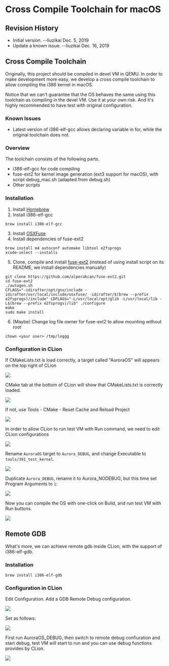 # Cross Compile Toolchain for macOS

## Revision History
* Initial version.  --liuzikai Dec. 5, 2019
* Update a known issue.  --liuzikai Dec. 16, 2019

## Cross Compile Toolchain

Originally, this project should be compiled in devel VM in QEMU. 
In order to make development more easy, we develop a cross compile toolchain
to allow compiling the i386 kernel in macOS.

Notice that we can't guarantee that the OS behaves the same using
this toolchain as compiling in the devel VM. Use it at your own risk.
And it's highly recommended to have test with original configuration.

### Known Issues
* Latest version of i386-elf-gcc allows declaring variable in for, while the original toolchain does not.

### Overview

The toolchain consists of the following parts.
* i386-elf-gcc for code compiling 
* fuse-ext2 for kernel image generation (ext3 support for macOS), 
with script debug_mac.sh (adapted from debug.sh)
* Other scripts

### Installation

1. Install [Homebrew](https://brew.sh/)
2. Install i386-elf-gcc
```shell
brew install i386-elf-gcc
```
3. Install [OSXFuse](https://osxfuse.github.io/)
4. Install dependencies of fuse-ext2
```shell
brew install m4 autoconf automake libtool e2fsprogs
xcode-select --installs
```
5. Clone, compile and install [fuse-ext2](https://github.com/alperakcan/fuse-ext2)
 (instead of using install script on its README, we install dependencies manually)
```shell
git clone https://github.com/alperakcan/fuse-ext2.git
cd fuse-ext2
./autogen.sh
CFLAGS="-idirafter/opt/gnu/include -idirafter/usr/local/include/osxfuse/ -idirafter/$(brew --prefix e2fsprogs)/include" LDFLAGS="-L/usr/local/opt/glib -L/usr/local/lib -L$(brew --prefix e2fsprogs)/lib" ./configure
make
sudo make install
```
6. (Maybe) Change log file owner for fuse-ext2 to allow mounting without root
```shell
chown <your user> /tmp/loggg
```

### Configuration in CLion

If CMakeLists.txt is load correctly, a target called "AuroraOS" will appears on the top right of CLion

![](resources/2019-12-05-21-50-01.png)

CMake tab at the bottom of CLion will show that CMakeLists.txt is correctly loaded.

![](resources/2019-12-05-21-51-17.png)

If not, use Tools - CMake - Reset Cache and Reload Project

![](resources/2019-12-05-21-52-01.png)

In order to allow CLion to run test VM with Run command, we need to edit CLion configurations

![](resources/2019-12-05-21-53-42.png)

Rename `AuroraOS` target to `Aurora_DEBUG`, and change Executable to `tools/391_test_kernel`. 

![](resources/2019-12-05-21-56-32.png)

Duplicate `Aurora_DEBUG`, rename it to Aurora_NODEBUG, but this time set Program Arguments to `1`:

![](resources/2019-12-05-21-58-22.png)

Now you can compile the OS with one-click on Build, and run test VM with Run buttons.

![](resources/2019-12-05-22-01-50.png)

## Remote GDB

What's more, we can achieve remote gdb inside CLion, with the support of i386-elf-gdb.

### Installation
```shell
brew install i386-elf-gdb
```

### Configuration in CLion

Edit Configuration. Add a GDB Remote Debug configuration.

![](resources/2019-12-05-22-30-58.png)

Set as follows:

![](resources/2019-12-05-22-34-37.png)

First run AuroraOS_DEBUG, then switch to remote debug confiuration and start debug, 
test VM will start to run and you can use debug functions provides by CLion.

![](resources/2019-12-05-22-38-00.png)




